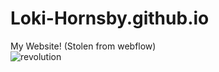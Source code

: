 # Loki-Hornsby.github.io
My Website!
(Stolen from webflow) \
![revolution](https://user-images.githubusercontent.com/59062738/213288208-26bc7ae8-cdc7-46ba-8e88-efb63fe22d3f.gif)
